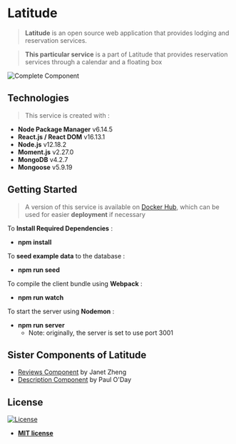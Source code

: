 # Latitude
> **Latitude** is an open source web application that provides lodging and reservation services.

> **This particular service** is a part of Latitude that provides reservation services through a calendar and a floating box

![Complete Component](https://github.com/Team-Danger/FEC-Reservation-Component/blob/master/Screenshot-20200616123502-1424x511.png?raw=true)


## Technologies
> This service is created with :
- **Node Package Manager**    v6.14.5
- **React.js / React DOM**    v16.13.1
- **Node.js**    v12.18.2
- **Moment.js**    v2.27.0
- **MongoDB**    v4.2.7
- **Mongoose**    v5.9.19


## Getting Started
> A version of this service is available on <a href="https://hub.docker.com/repository/docker/wpark95/fec/" target="_blank">Docker Hub</a>, which can be used for easier **deployment** if necessary

To **Install Required Dependencies** :
- **npm install**

To **seed example data** to the database :
- **npm run seed**

To compile the client bundle using **Webpack** :
- **npm run watch**

To start the server using **Nodemon** :
- **npm run server**
  - Note: originally, the server is set to use port 3001


## Sister Components of Latitude
- <a href="https://github.com/Team-Danger/FEC-Reviews-Component" target="_blank">Reviews Component</a> by Janet Zheng
- <a href="https://github.com/Team-Danger/FEC-Description-Component" target="_blank">Description Component</a> by Paul O'Day


## License
[![License](http://img.shields.io/:license-mit-blue.svg?style=flat-square)](http://badges.mit-license.org)

- **[MIT license](http://opensource.org/licenses/mit-license.php)**
